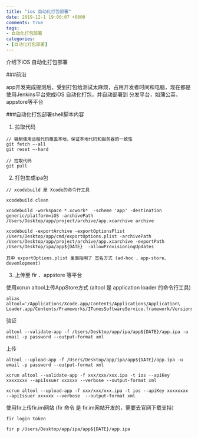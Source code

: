 ```yaml
---
title: "ios 自动化打包部署"
date: 2019-12-1 19:00:07 +0800
comments: true
tags:
- 自动化打包部署
categories:
- [自动化打包部署]
---
```


介绍下iOS 自动化打包部署

<!-- more -->

###前沿

app开发完成提测后，受到打包给测试太麻烦，占用开发者时间和电脑，现在都是使用Jenkins平台完成iOS 自动化打包，并自动部署到 分发平台，如蒲公英，appstore等平台

###自动化打包部署shell脚本内容

1. 拉取代码

```shell
// 强制使用远程代码覆盖本地，保证本地代码和服务器的一致性
git fetch —-all 
git reset —-hard

// 拉取代码
git pull
```

2. 打包生成ipa包

```shell
// xcodebuild 是 Xcode的命令行工具

xcodebuild clean

xcodebuild -workspace *.xcwork*  -scheme 'app' -destination generic/platform=iOS -archivePath /Users/Desktop/app/project/archive/app.xcarchive archive

xcodebuild -exportArchive -exportOptionsPlist /Users/Desktop/app/cmd/exportOptions.plist -archivePath /Users/Desktop/app/project/archive/app.xcarchive -exportPath /Users/Desktop/ipa/app${DATE}  -allowProvisioningUpdates

其中 exportOptions.plist 里面指明了 签名方式 (ad-hoc 、app-store、devemlopment)

```

3. 上传至 fir 、appstore 等平台

使用xcrun altool上传AppStore方式 (altool 是 application loader 的命令行工具)

```shell
alias altool='/Applications/Xcode.app/Contents/Applications/Application\ Loader.app/Contents/Frameworks/ITunesSoftwareService.framework/Versions/A/Support/altool'
```

验证

```shell
altool --validate-app -f /Users/Desktop/app/ipa/app${DATE}/app.ipa -u email -p password --output-format xml
```

上传

```shell
altool --upload-app -f /Users/Desktop/app/ipa/app${DATE}/app.ipa -u email -p password --output-format xml

xcrun altool --validate-app -f xxx/xxx/xxx.ipa -t ios --apiKey xxxxxxxx --apiIssuer xxxxxx --verbose --output-format xml

xcrun altool --upload-app -f xxx/xxx/xxx.ipa -t ios --apiKey xxxxxxxx --apiIssuer xxxxxx --verbose  --output-format xml 
```

使用fir上传fir.im网站 (fir 命令 是 fir.im网站开发的，需要去官网下载支持)

```shell
fir login token

fir p /Users/Desktop/app/ipa/app${DATE}/app.ipa
```
